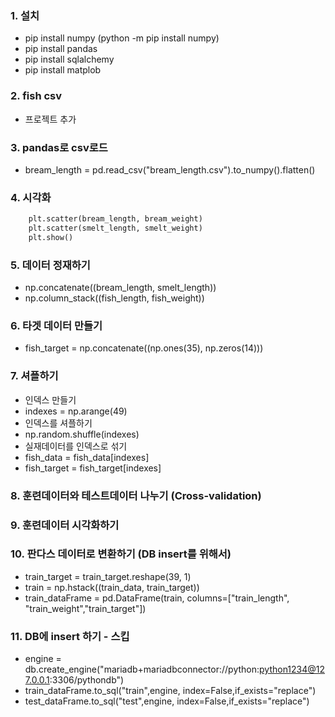 ### 1. 설치
- pip install numpy (python -m pip install numpy)
- pip install pandas
- pip install sqlalchemy
- pip install matplob

### 2. fish csv
- 프로젝트 추가

### 3. pandas로 csv로드
- bream_length = pd.read_csv("bream_length.csv").to_numpy().flatten()

### 4. 시각화
```py
    plt.scatter(bream_length, bream_weight)
    plt.scatter(smelt_length, smelt_weight)
    plt.show()
```

### 5. 데이터 정재하기
- np.concatenate((bream_length, smelt_length))
- np.column_stack((fish_length, fish_weight))

### 6. 타겟 데이터 만들기
- fish_target = np.concatenate((np.ones(35), np.zeros(14)))

### 7. 셔플하기
- 인덱스 만들기
- indexes = np.arange(49)
- 인덱스를 셔플하기
- np.random.shuffle(indexes)
- 실재데이터를 인덱스로 섞기
- fish_data = fish_data[indexes]
- fish_target = fish_target[indexes]

### 8. 훈련데이터와 테스트데이터 나누기 (Cross-validation)

### 9. 훈련데이터 시각화하기

### 10. 판다스 데이터로 변환하기 (DB insert를 위해서)
- train_target = train_target.reshape(39, 1)
- train = np.hstack((train_data, train_target))
- train_dataFrame = pd.DataFrame(train, columns=["train_length", "train_weight","train_target"])

### 11. DB에 insert 하기 - 스킵
- engine = db.create_engine("mariadb+mariadbconnector://python:python1234@127.0.0.1:3306/pythondb")
- train_dataFrame.to_sql("train",engine, index=False,if_exists="replace")
- test_dataFrame.to_sql("test",engine, index=False,if_exists="replace")